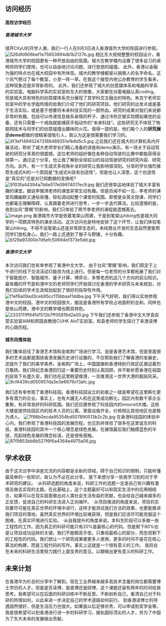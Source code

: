 ## 访问经历
#### 高校访学经历
##### 香港城市大学
错开CityU的开学人潮，我们一行人在9月3日进入香港城市大学的校园进行参观。
![526dfd906bef1e75653894db1b2127b.jpg](https://gitee.com/yyyanshen/obsidian_graph/raw/master/img/202409142039300.jpg)
相比东大规规整整的校园设计，香港城市大学的校园更有一种开放自由的氛围。城大在教学楼内设置了很多自习的桌椅供同学们使用，也可以自由地讨论问题、进行思想的碰撞。
此外，香港以金融为强的特点也在城大校园中有所体现。城大的教学楼都是以捐赠人的名字命名。这个风气卷过了每个教室，小至一砖一草。在我这个接受内地公办教育的学生看来，这种现象还是非常新奇的。
此外，我们还参观了城大的创意媒体系和电脑科学系的实验室。电脑科学系的实验室和东大的很像，大家都在对着电脑认真coding。但是城大具有特色的创意媒体系充分展现了其学科交叉融合的特色。朱克宁老师实验室中的学长学姐热情的给我们介绍了他们的研究项目。他们研究的出发点或是基于生活实际，或是基于想要将未来科技实现的一腔热血，研究的成果对我们来说都非常的有趣，包括可以传递信息维系亲情的杯子、通过冷热交替实现模拟痛觉的设备，还有只需要一个戒指就能捕获手指动作的“未来科技”。这些研究无不体现了物联网技术与同学们的创意碰撞出趣味的火花。值得一提的是，他们每个人的**研究展示demo**都做的很精美很吸引人，我认为这是很需要我们学习的。
![4f3ef149452473188489351e1b8d5c5.jpg](https://gitee.com/yyyanshen/obsidian_graph/raw/master/img/202409142053997.jpg)
之后我们还在城大的计算机系内开展活动，聆听了城大老师学长们精心准备的讲座和demo演示。有一场关于自动驾驶的研究分享真的很震撼。这位老师的组好像在各种自动驾驶的比赛中都能获得全球第一。通过这个分享，也让我了解到全球前沿的自动驾驶研究的研究内容、研究方向。此外，有一个生成式多视角补全的研究让我影响很深刻。分享的学长强烈推荐生成式AI的一个原因是“生成式AI具有创造性”。但是也让人深思，这个创造性是“真实的”还是对已知数据的变换呢?
![9103fa44394a7b6e517e09974017ec9.jpg](https://gitee.com/yyyanshen/obsidian_graph/raw/master/img/202409142106787.jpg)
我们还很幸运地体验了城大丰富有趣的课堂。据说李閩溟老师的课堂非常生动有趣。但是百闻不如一见，李老师的课堂风趣幽默又通俗易懂，轻松调动起整个课堂的氛围。即使是全英文授课，同学们也都毫无理解障碍，认真跟着老师进行思考，一步一步迭代算法。比较遗憾的是，收到台风“摩羯”的影响，我们只体验了两节李老师的课程就遗憾离去。
![image.png](https://gitee.com/yyyanshen/obsidian_graph/raw/master/img/202409142110360.png)
香港城市大学是依着笔架山而建，于是到笔架山hiking也是城大同学的一项颇具特色的课余活动。这次访问也是特地安排了这个环节，让我们体验笔架山hiking。不得不说笔架山还是非常原生态的，未经商业开发的生态自然更能帮同学们放松身心。我们一路上还遇到了猴子与野猪，十分有趣。
![b129a93300e7d5efc50694ef373e5dd.jpg](https://gitee.com/yyyanshen/obsidian_graph/raw/master/img/202409142114697.jpg)

##### 香港中文大学
本次访问我们也有幸参观了香港中文大学。
由于台风“摩羯”影响，我们原定于上午进行的线下交流活动只能改为线上进行。但是每一位老师的分享都拓展了我们对于智能医疗、智能城市、量子计算、博弈论、多臂老虎机这几个方向的前沿知识。最有趣的环节是和港中文的老师同学们开放探讨在香港的学术研究与未来规划，对我们后续的学术生涯规划起到了很好的指导性作用。
![f1ef6a09ad3ceb95cc115bbaa11ddba.jpg](https://gitee.com/yyyanshen/obsidian_graph/raw/master/img/202409142121044.jpg)
下午天气好转，我们得以实地参观港中文的校园。港中文的校园很大，据说是香港所有学校占地面积的总和。同样也是依山而建，港中文的教学楼也颇具特色。
![2333111ff94fd1512b7ff05816d2a00.jpg](https://gitee.com/yyyanshen/obsidian_graph/raw/master/img/202409142124428.jpg)
下午我们还参观了香港中文大学袁奕萱实验室AIM和邢国良教授CUHK AIoT实验室。和袁老师的学生探讨了来港读博的心路历程。

#### 城市风情体验
我们集体前往了香港艺术馆和金紫荆广场进行学习。说是香港艺术馆，但是里面很多的艺术品都是围绕香港发展历史进行设置的，不仅帮助我们了解香港的发展史，还提升了我们的美学素养。金紫荆广场上，中国国旗和香港特别行政区区旗迎着烈日飘扬。我们将纪念香港回归这一重要历史时刻认真回顾，并不断祈愿香港在祖国的庇佑下长盛久安。我们也在这里眺望维港，一览维港这一世界大港的靓丽风采。
![9cf4439cd050957da3e3e6679cf3afc.jpg](https://gitee.com/yyyanshen/obsidian_graph/raw/master/img/202409142139522.jpg)

我们还有幸参观了香港科技园。香港科技园设立的初衷之一就是希望在这里孵化更多有潜力的企业。事实上，也有大疆无人机在这里成功孵化。园区内有数千家企业集聚，有非常良好的科研氛围。我们还应邀参观了科技园内的innocell大楼。这栋大楼是提供给园区内的技术人员的公寓。里面设施齐全，价格相比其他地区也是极为诱人。
![7f98b0ecda95354bd507890513b2c2b.jpg](https://gitee.com/yyyanshen/obsidian_graph/raw/master/img/202409142144702.jpg)
在香港科技园的体验中心内，我们参观了香港科技园的发展历程，也见到并体验了很多在这里诞生的科技。香港科技园的其中一个核心理念是绿色发展。在展馆最后我们触摸蓝色的半球，亮起绿色发展的理念标语，还是很有感触。
![87f9853bb6b527f6f6a4364e4975a06.jpg](https://gitee.com/yyyanshen/obsidian_graph/raw/master/img/202409142147946.jpg)

## 学术收获
由于这次访学中讲座交流的内容都是全新的领域，碍于自己知识的限制，只能听懂最简单的一些知识，故认为不必在此分享。
接下来想分享一些我学习到的对于学术研究的建议。
·从科研选题的角度来说，科研工作的选题一定是自己有兴趣有激情去做去实现的主题。在此基础上，这个主题最好可以和现实生活中的应用相结合，如果可以在现实层面做出对人类社会生活有益的贡献，也会给自己越来越多的正反馈，促进自己的科研生活进入正向循环。
·从项目推进的角度来说，项目的实验要尽可能在真实世界的环境中进行，这样才能测试我们方法的效果，也更能推进我们项目的落地。虽然真实世界的环境比较难获得，但是我们应该尽可能克服这个困难，在真实环境进行实验。
·从自我提升的角度来说，本科生阶段可以多做一些工程性的工作。因为真正的科研可能只有20%是最核心的代码，但是剩下80%也是让项目成功运转的关键。我们不能眼高手低，只重视最核心的部分，而忽视剩下的工程性的代码。我们想让一个研究成果被更多人使用，更多的时间不是花在核心算法的构建，而是工程代码的写作。事实上这就是一个很有意义的工作。
我将会在未来的科研生活里努力践行上面宝贵的意见，以期做出更有意义的科研工作。

## 未来计划
在香港华为杉总的分享中了解到，现在工业界越来越多高技术含量的岗位都需要博士学历的人才。但是是否读博，是直博还是硕博，这个课题还留有两年的时间给我思考。我希望可以在后面的科研训练中不断反思，不断剖析自己，看清自己对于科研的热情如何，以此来进一步决定自己的学术道路如何前行。
到香港读博士的待遇固然很好，但是生活压力也很大。如果我以后足够优秀，可以申请到奖学金等，我是很希望可以到香港进行进一步的科研学习，接轨国际顶尖的人才，并为了中国为了东大未来的发展做出贡献。